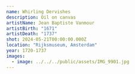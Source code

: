 ```yaml
---
name: Whirling Dervishes
description: Oil on canvas
artistName: Jean Baptiste Vanmour
artistBirth: "1671"
artistDeath: "1737"
shot: 2024-05-21T00:00:00.000Z
location: "Rijksmuseum, Amsterdam"
year: 1720-1737
images:
  - image: ../../../public/assets/IMG_9901.jpg
---
```

